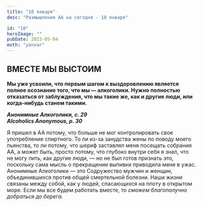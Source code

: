 ```yaml
---
title: "10 января"
desc: "Размышления АА на сегодня - 10 января"

id: "10"
heroImage: ""
pubDate: 2023-05-04
moth: "yanvar"
---
```


## ВМЕСТЕ МЫ ВЫСТОИМ

**Мы уже усвоили, что первым шагом к выздоровлению является полное осознание
того, что мы — алкоголики. Нужно полностью отказаться от заблуждения, что мы
такие же, как и другие люди, или когда-нибудь станем такими.**

**_Анонимные Алкоголики, с. 29  
Alcoholics Anonymous, p. 30_**

Я пришел в АА потому, что больше не мог контролировать свое употребление
спиртного. То ли из-за занудства жены по поводу моего пьянства, то ли потому,
что шериф заставлял меня посещать собрания АА, а может быть, просто потому,
что глубоко внутри себя я знал, что не могу пить, как другие люди, — но не был
готов признать это, поскольку сама мысль о прекращении выпивки приводила меня
в ужас. Анонимные Алкоголики — это Содружество мужчин и женщин, объединившихся
против общей смертельной болезни. Наши жизни связаны между собой, как у людей,
спасающихся на плоту в открытом море. Если мы все будем работать вместе, то
_сможем благополучно добраться до берега._

